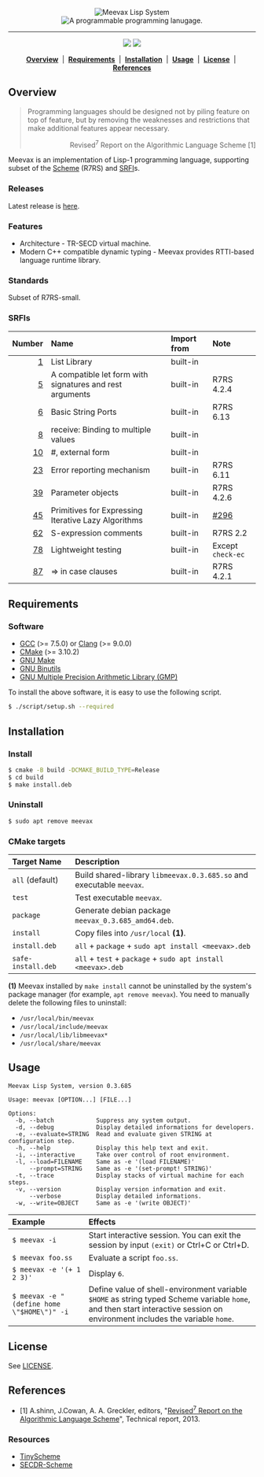 <p align="center">
  <img src="https://github.com/yamacir-kit/meevax/wiki/svg/meevax-logo.v8.png" alt="Meevax Lisp System"/>
  <br/>
  <img src="https://github.com/yamacir-kit/meevax/wiki/svg/description.png" alt="A programmable programming lanugage."/>
</p>
<hr color=#c1ab05/>
<p align="center">
  <img src="https://github.com/yamacir-kit/meevax/actions/workflows/build.yaml/badge.svg"/>
  <img src="https://github.com/yamacir-kit/meevax/actions/workflows/release.yaml/badge.svg"/>
</p>
<p align="center">
  <b><a href="#Overview" >Overview</a></b> &nbsp;|&nbsp;
  <b><a href="#Requirements">Requirements</a></b> &nbsp;|&nbsp;
  <b><a href="#Installation">Installation</a></b> &nbsp;|&nbsp;
  <b><a href="#Usage">Usage</a></b> &nbsp;|&nbsp;
  <b><a href="#License">License</a></b> &nbsp;|&nbsp;
  <b><a href="#References">References</a></b>
</p>

## Overview

> Programming languages should be designed not by piling feature on top of feature, but by removing the weaknesses and restrictions that make additional features appear necessary.
> <div align="right">
>   Revised<sup>7</sup> Report on the Algorithmic Language Scheme [1]
> </div>

Meevax is an implementation of Lisp-1 programming language, supporting subset of the [Scheme](http://www.scheme-reports.org/) (R7RS) and [SRFI](https://srfi.schemers.org/)s.

### Releases

Latest release is [here](https://github.com/yamacir-kit/meevax/releases).

### Features

-   Architecture - TR-SECD virtual machine.
-   Modern C++ compatible dynamic typing - Meevax provides RTTI-based language runtime library.

### Standards

Subset of R7RS-small.

### SRFIs

| Number                                                | Name                                                     | Import from | Note       |
|------------------------------------------------------:|:---------------------------------------------------------|:------------|:-----------|
|  [ 1](https://srfi.schemers.org/srfi-1/srfi-1.html)   | List Library                                             | built-in    |            |
|  [ 5](https://srfi.schemers.org/srfi-5/srfi-5.html)   | A compatible let form with signatures and rest arguments | built-in    | R7RS 4.2.4 |
|  [ 6](https://srfi.schemers.org/srfi-6/srfi-6.html)   | Basic String Ports                                       | built-in    | R7RS 6.13  |
|  [ 8](https://srfi.schemers.org/srfi-8/srfi-8.html)   | receive: Binding to multiple values                      | built-in    |            |
|  [10](https://srfi.schemers.org/srfi-10/srfi-10.html) | #, external form                                         | built-in    |            |
|  [23](https://srfi.schemers.org/srfi-23/srfi-23.html) | Error reporting mechanism                                | built-in    | R7RS 6.11  |
|  [39](https://srfi.schemers.org/srfi-39/srfi-39.html) | Parameter objects                                        | built-in    | R7RS 4.2.6 |
|  [45](https://srfi.schemers.org/srfi-45/srfi-45.html) | Primitives for Expressing Iterative Lazy Algorithms      | built-in    | [#296](https://github.com/yamacir-kit/meevax/issues/296)
|  [62](https://srfi.schemers.org/srfi-62/srfi-62.html) | S-expression comments                                    | built-in    | R7RS 2.2   |
|  [78](https://srfi.schemers.org/srfi-78/srfi-78.html) | Lightweight testing                                      | built-in    | Except `check-ec`
|  [87](https://srfi.schemers.org/srfi-87/srfi-87.html) | => in case clauses                                       | built-in    | R7RS 4.2.1 |

## Requirements

### Software

-   [GCC](https://gcc.gnu.org/) (>= 7.5.0) or [Clang](https://clang.llvm.org/) (>= 9.0.0)
-   [CMake](https://cmake.org/) (>= 3.10.2)
-   [GNU Make](http://savannah.gnu.org/projects/make)
-   [GNU Binutils](https://www.gnu.org/software/binutils/)
-   [GNU Multiple Precision Arithmetic Library (GMP)](https://gmplib.org/)

To install the above software, it is easy to use the following script.

``` bash
$ ./script/setup.sh --required
```

## Installation

### Install

``` bash
$ cmake -B build -DCMAKE_BUILD_TYPE=Release
$ cd build
$ make install.deb
```

### Uninstall

``` bash
$ sudo apt remove meevax
```
<!--
or
``` bash
sudo rm -rf /usr/local/bin/meevax
sudo rm -rf /usr/local/include/meevax
sudo rm -rf /usr/local/lib/libmeevax*
sudo rm -rf /usr/local/share/meevax
```
-->

### CMake targets

| Target Name        | Description
|:-------------------|:--
| `all` (default)    | Build shared-library `libmeevax.0.3.685.so` and executable `meevax`.
| `test`             | Test executable `meevax`.
| `package`          | Generate debian package `meevax_0.3.685_amd64.deb`.
| `install`          | Copy files into `/usr/local` __(1)__.
| `install.deb`      | `all` + `package` + `sudo apt install <meevax>.deb`
| `safe-install.deb` | `all` + `test` + `package` + `sudo apt install <meevax>.deb`

__(1)__ Meevax installed by `make install` cannot be uninstalled by the system's package manager (for example, `apt remove meevax`). You need to manually delete the following files to uninstall:

- `/usr/local/bin/meevax`
- `/usr/local/include/meevax`
- `/usr/local/lib/libmeevax*`
- `/usr/local/share/meevax`

## Usage

```
Meevax Lisp System, version 0.3.685

Usage: meevax [OPTION...] [FILE...]

Options:
  -b, --batch            Suppress any system output.
  -d, --debug            Display detailed informations for developers.
  -e, --evaluate=STRING  Read and evaluate given STRING at configuration step.
  -h, --help             Display this help text and exit.
  -i, --interactive      Take over control of root environment.
  -l, --load=FILENAME    Same as -e '(load FILENAME)'
      --prompt=STRING    Same as -e '(set-prompt! STRING)'
  -t, --trace            Display stacks of virtual machine for each steps.
  -v, --version          Display version information and exit.
      --verbose          Display detailed informations.
  -w, --write=OBJECT     Same as -e '(write OBJECT)'
```

| Example                                    | Effects |
|:-------------------------------------------|:--|
| `$ meevax -i`                              | Start interactive session. You can exit the session by input `(exit)` or Ctrl+C or Ctrl+D.
| `$ meevax foo.ss`                          | Evaluate a script `foo.ss`. |
| `$ meevax -e '(+ 1 2 3)'`                  | Display `6`.
| `$ meevax -e "(define home \"$HOME\")" -i` | Define value of shell-environment variable `$HOME` as string typed Scheme variable `home`, and then start interactive session on environment includes the variable `home`.

## License

See [LICENSE](./LICENSE).

## References

- [1] A.shinn, J.Cowan, A. A. Greckler, editors, "[Revised<sup>7</sup> Report on the Algorithmic Language Scheme](https://bitbucket.org/cowan/r7rs/raw/tip/rnrs/r7rs.pdf)", Technical report, 2013.

### Resources

*   [TinyScheme](http://tinyscheme.sourceforge.net/)
*   [SECDR-Scheme](http://www.maroon.dti.ne.jp/nagar17/mulasame/)
